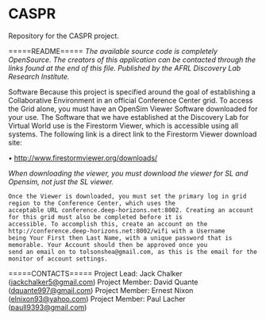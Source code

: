 CASPR
=====

Repository for the CASPR project.

=====README=====
*The available source code is completely OpenSource. The creators of this application can be contacted through the links
found at the end of this file. Published by the AFRL Discovery Lab Research Institute.*

Software
	Because this project is specified around the goal of establishing a Collaborative Environment in an official Conference 
	Center grid. To access the Grid alone, you must have an OpenSim Viewer Software downloaded for your use. The Software 
	that we have established at the Discovery Lab for Virtual World use is the Firestorm Viewer, which is accessible using 
	all systems. The following link is a direct link to the Firestorm Viewer download site:
	
•	http://www.firestormviewer.org/downloads/

*When downloading the viewer, you must download the viewer for SL and Opensim, not just the SL viewer.*
	
	Once the Viewer is downloaded, you must set the primary log in grid region to the Conference Center, which uses the 
	acceptable URL conference.deep-horizons.net:8002. Creating an account for this grid must also be completed before it is 
	accessible. To accomplish this, create an account on the http://conference.deep-horizons.net:8002/wifi with a Username 
	being Your First then Last Name, with a unique password that is memorable. Your Account should then be approved once you 
	send an email on to tolsonshea@gmail.com, as this is the email for the monitor of account settings.  
	
=====CONTACTS=====
Project Lead: Jack Chalker (jackchalker5@gmail.com)
Project Member: David Quante (dquante997@gmail.com)
Project Member: Ernest Nixon (elnixon93@yahoo.com)
Project Member: Paul Lacher (paull9393@gmail.com)

